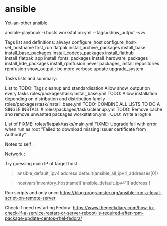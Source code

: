# ansible
Yet-an-other ansible

ansible-playbook -i hosts workstation.yml --tags=show_output  -vvv 

Tags list and definitions:
always
configure_host
configure_host-set_hostname
first_run
flatpak
install_archive_packages
install_base
install_base_packages
install_codecs_packages
install_flathub
install_flatpak_app
install_fonts_packages
install_hardware_packages
install_kde_packages
install_rpmfusion
never
packages_install
repositories
rpmfusion
show_output : be more verbose
update
upgrade_system

Tasks lists and summary:


List to TODO:
Tags cleanup and standardisation
Allow show_output on every tasks
roles/packages/task/install_base.yml TODO: Allow installation depending on distribution and distribution family
roles/packages/task/install_base.yml TODO: COMBINE ALL LISTS TO DO A SINGLE INSTALL !! 
roles/packages/tasks/cleanup.yml TODO: Remove cache and remove unwanted packages
workstation.yml TODO: Write a logfile


List of FIXME:
roles/flatpak/tasks/main.yml FIXME: Upgrade fail with error when run as root "Failed to download missing issuer certificate from Authority"


Notes to self :

Network :

Try guessing main IP of target host : 
> ansible_default_ipv4.address|default(ansible_all_ipv4_addresses[0])


> hostvars[inventory_hostname]['ansible_default_ipv4']['address']


Run scripts and only once
https://blog.programster.org/ansible-run-a-local-script-on-remote-server


Check if need restarting Fedora:
https://www.thegeekdiary.com/how-to-check-if-a-service-restart-or-server-reboot-is-required-after-rpm-package-update-centos-rhel-fedora/
